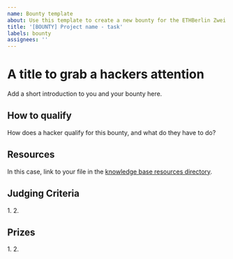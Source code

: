 ```yaml
---
name: Bounty template
about: Use this template to create a new bounty for the ETHBerlin Zwei hackathon
title: '[BOUNTY] Project name - task'
labels: bounty
assignees: ''
---
```


# A title to grab a hackers attention

Add a short introduction to you and your bounty here.

## How to qualify

How does a hacker qualify for this bounty, and what do they have to do?

## Resources

In this case, link to your file in the [knowledge base resources directory](https://github.com/ethberlinzwei/KnowledgeBase/resources).

## Judging Criteria

1\.
2\.

## Prizes

1\.
2\.

